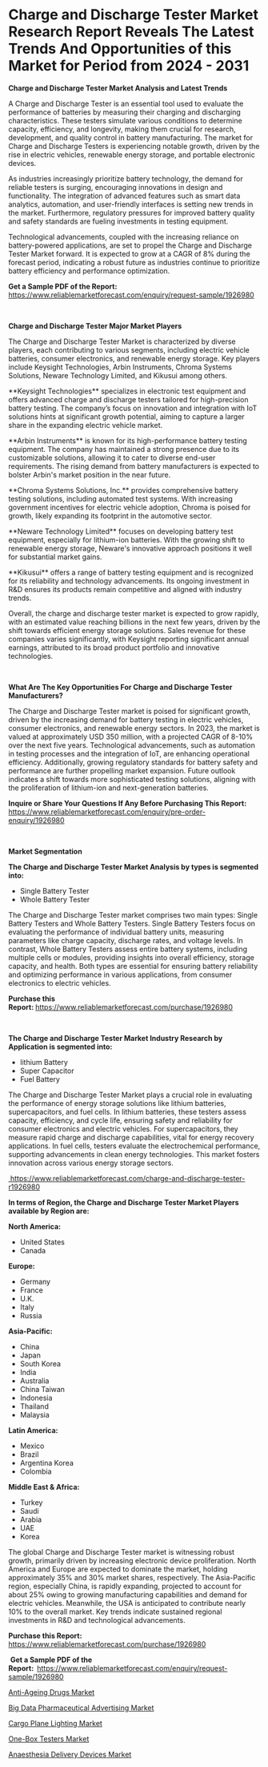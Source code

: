 <p><h1>Charge and Discharge Tester Market Research Report Reveals The Latest Trends And Opportunities of this Market for Period from 2024 - 2031</h1></p><p><strong>Charge and Discharge Tester Market Analysis and Latest Trends</strong></p>
<p><p>A Charge and Discharge Tester is an essential tool used to evaluate the performance of batteries by measuring their charging and discharging characteristics. These testers simulate various conditions to determine capacity, efficiency, and longevity, making them crucial for research, development, and quality control in battery manufacturing. The market for Charge and Discharge Testers is experiencing notable growth, driven by the rise in electric vehicles, renewable energy storage, and portable electronic devices. </p><p>As industries increasingly prioritize battery technology, the demand for reliable testers is surging, encouraging innovations in design and functionality. The integration of advanced features such as smart data analytics, automation, and user-friendly interfaces is setting new trends in the market. Furthermore, regulatory pressures for improved battery quality and safety standards are fueling investments in testing equipment. </p><p>Technological advancements, coupled with the increasing reliance on battery-powered applications, are set to propel the Charge and Discharge Tester Market forward. It is expected to grow at a CAGR of 8% during the forecast period, indicating a robust future as industries continue to prioritize battery efficiency and performance optimization.</p></p>
<p><strong>Get a Sample PDF of the Report:&nbsp;</strong> <a href="https://www.reliablemarketforecast.com/enquiry/request-sample/1926980?utm_campaign=1569&utm_medium=2&utm_source=Github&utm_content=ia&utm_term=25102024&utm_id=charge-and-discharge-tester">https://www.reliablemarketforecast.com/enquiry/request-sample/1926980</a></p>
<p>&nbsp;</p>
<p><strong>Charge and Discharge Tester Major Market Players</strong></p>
<p><p>The Charge and Discharge Tester Market is characterized by diverse players, each contributing to various segments, including electric vehicle batteries, consumer electronics, and renewable energy storage. Key players include Keysight Technologies, Arbin Instruments, Chroma Systems Solutions, Neware Technology Limited, and Kikusui among others.</p><p>**Keysight Technologies** specializes in electronic test equipment and offers advanced charge and discharge testers tailored for high-precision battery testing. The company’s focus on innovation and integration with IoT solutions hints at significant growth potential, aiming to capture a larger share in the expanding electric vehicle market.</p><p>**Arbin Instruments** is known for its high-performance battery testing equipment. The company has maintained a strong presence due to its customizable solutions, allowing it to cater to diverse end-user requirements. The rising demand from battery manufacturers is expected to bolster Arbin's market position in the near future.</p><p>**Chroma Systems Solutions, Inc.** provides comprehensive battery testing solutions, including automated test systems. With increasing government incentives for electric vehicle adoption, Chroma is poised for growth, likely expanding its footprint in the automotive sector.</p><p>**Neware Technology Limited** focuses on developing battery test equipment, especially for lithium-ion batteries. With the growing shift to renewable energy storage, Neware's innovative approach positions it well for substantial market gains.</p><p>**Kikusui** offers a range of battery testing equipment and is recognized for its reliability and technology advancements. Its ongoing investment in R&D ensures its products remain competitive and aligned with industry trends.</p><p>Overall, the charge and discharge tester market is expected to grow rapidly, with an estimated value reaching billions in the next few years, driven by the shift towards efficient energy storage solutions. Sales revenue for these companies varies significantly, with Keysight reporting significant annual earnings, attributed to its broad product portfolio and innovative technologies.</p></p>
<p>&nbsp;</p>
<p><strong>What Are The Key Opportunities For Charge and Discharge Tester Manufacturers?</strong></p>
<p><p>The Charge and Discharge Tester market is poised for significant growth, driven by the increasing demand for battery testing in electric vehicles, consumer electronics, and renewable energy sectors. In 2023, the market is valued at approximately USD 350 million, with a projected CAGR of 8-10% over the next five years. Technological advancements, such as automation in testing processes and the integration of IoT, are enhancing operational efficiency. Additionally, growing regulatory standards for battery safety and performance are further propelling market expansion. Future outlook indicates a shift towards more sophisticated testing solutions, aligning with the proliferation of lithium-ion and next-generation batteries.</p></p>
<p><strong>Inquire or Share Your Questions If Any Before Purchasing This Report:</strong> <a href="https://www.reliablemarketforecast.com/enquiry/pre-order-enquiry/1926980?utm_campaign=1569&utm_medium=2&utm_source=Github&utm_content=ia&utm_term=25102024&utm_id=charge-and-discharge-tester">https://www.reliablemarketforecast.com/enquiry/pre-order-enquiry/1926980</a></p>
<p>&nbsp;</p>
<p><strong>Market Segmentation</strong></p>
<p><strong>The Charge and Discharge Tester Market Analysis by types is segmented into:</strong></p>
<p><ul><li>Single Battery Tester</li><li>Whole Battery Tester</li></ul></p>
<p><p>The Charge and Discharge Tester market comprises two main types: Single Battery Testers and Whole Battery Testers. Single Battery Testers focus on evaluating the performance of individual battery units, measuring parameters like charge capacity, discharge rates, and voltage levels. In contrast, Whole Battery Testers assess entire battery systems, including multiple cells or modules, providing insights into overall efficiency, storage capacity, and health. Both types are essential for ensuring battery reliability and optimizing performance in various applications, from consumer electronics to electric vehicles.</p></p>
<p><strong>Purchase this Report:&nbsp;</strong><a href="https://www.reliablemarketforecast.com/purchase/1926980?utm_campaign=1569&utm_medium=2&utm_source=Github&utm_content=ia&utm_term=25102024&utm_id=charge-and-discharge-tester">https://www.reliablemarketforecast.com/purchase/1926980</a></p>
<p>&nbsp;</p>
<p><strong>The Charge and Discharge Tester Market Industry Research by Application is segmented into:</strong></p>
<p><ul><li>lithium Battery</li><li>Super Capacitor</li><li>Fuel Battery</li></ul></p>
<p><p>The Charge and Discharge Tester Market plays a crucial role in evaluating the performance of energy storage solutions like lithium batteries, supercapacitors, and fuel cells. In lithium batteries, these testers assess capacity, efficiency, and cycle life, ensuring safety and reliability for consumer electronics and electric vehicles. For supercapacitors, they measure rapid charge and discharge capabilities, vital for energy recovery applications. In fuel cells, testers evaluate the electrochemical performance, supporting advancements in clean energy technologies. This market fosters innovation across various energy storage sectors.</p></p>
<p><a href="https://www.reliablemarketforecast.com/charge-and-discharge-tester-r1926980?utm_campaign=1569&utm_medium=2&utm_source=Github&utm_content=ia&utm_term=25102024&utm_id=charge-and-discharge-tester">&nbsp;https://www.reliablemarketforecast.com/charge-and-discharge-tester-r1926980</a></p>
<p><strong>In terms of Region, the Charge and Discharge Tester Market Players available by Region are:</strong></p>
<p>
    <p> <strong> North America: </strong>
        <ul>
            <li>United States</li>
            <li>Canada</li>
        </ul>
        </p> 
    <p> <strong> Europe: </strong>
        <ul>
            <li>Germany</li>
            <li>France</li>
            <li>U.K.</li>
            <li>Italy</li>
            <li>Russia</li>
        </ul>
        </p> 
    <p> <strong> Asia-Pacific: </strong>
        <ul>
            <li>China</li>
            <li>Japan</li>
            <li>South Korea</li>
            <li>India</li>
            <li>Australia</li>
            <li>China Taiwan</li>
            <li>Indonesia</li>
            <li>Thailand</li>
            <li>Malaysia</li>
        </ul>
        </p> 
    <p> <strong> Latin America: </strong>
        <ul>
            <li>Mexico</li>
            <li>Brazil</li>
            <li>Argentina Korea</li>
            <li>Colombia</li>
        </ul>
        </p> 
    <p> <strong> Middle East & Africa: </strong>
        <ul>
            <li>Turkey</li>
            <li>Saudi</li>
            <li>Arabia</li>
            <li>UAE</li>
            <li>Korea</li>
        </ul>
    </p>
    </p>
<p><p>The global Charge and Discharge Tester market is witnessing robust growth, primarily driven by increasing electronic device proliferation. North America and Europe are expected to dominate the market, holding approximately 35% and 30% market shares, respectively. The Asia-Pacific region, especially China, is rapidly expanding, projected to account for about 25% owing to growing manufacturing capabilities and demand for electric vehicles. Meanwhile, the USA is anticipated to contribute nearly 10% to the overall market. Key trends indicate sustained regional investments in R&D and technological advancements.</p></p>
<p><strong>Purchase this Report: </strong><a href="https://www.reliablemarketforecast.com/purchase/1926980?utm_campaign=1569&utm_medium=2&utm_source=Github&utm_content=ia&utm_term=25102024&utm_id=charge-and-discharge-tester">https://www.reliablemarketforecast.com/purchase/1926980</a></p>
<p>&nbsp;<strong>Get a Sample PDF of the Report:&nbsp;&nbsp;</strong><a href="https://www.reliablemarketforecast.com/enquiry/request-sample/1926980?utm_campaign=1569&utm_medium=2&utm_source=Github&utm_content=ia&utm_term=25102024&utm_id=charge-and-discharge-tester">https://www.reliablemarketforecast.com/enquiry/request-sample/1926980</a></p>
<p><strong></strong></p>
<p><p><a href="https://www.linkedin.com/pulse/global-anti-ageing-drugs-market-trends-innovations-forward-looking-exucc?utm_campaign=1569&utm_medium=2&utm_source=Github&utm_content=ia&utm_term=25102024&utm_id=charge-and-discharge-tester">Anti-Ageing Drugs Market</a></p><p><a href="https://www.linkedin.com/pulse/big-data-pharmaceutical-advertising-market-size-status-forecast-b2wxc?utm_campaign=1569&utm_medium=2&utm_source=Github&utm_content=ia&utm_term=25102024&utm_id=charge-and-discharge-tester">Big Data Pharmaceutical Advertising Market</a></p><p><a href="https://www.linkedin.com/pulse/competitive-intelligence-cargo-plane-lighting-market-key-ym4mc?utm_campaign=1569&utm_medium=2&utm_source=Github&utm_content=ia&utm_term=25102024&utm_id=charge-and-discharge-tester">Cargo Plane Lighting Market</a></p><p><a href="https://github.com/NargisHussain432/Market-Research-Report-List-1/blob/main/one-box-testers-market.md?utm_campaign=1569&utm_medium=2&utm_source=Github&utm_content=ia&utm_term=25102024&utm_id=charge-and-discharge-tester">One-Box Testers Market</a></p><p><a href="https://www.linkedin.com/pulse/anaesthesia-delivery-devices-market-research-report-forecast-dkwef?utm_campaign=1569&utm_medium=2&utm_source=Github&utm_content=ia&utm_term=25102024&utm_id=charge-and-discharge-tester">Anaesthesia Delivery Devices Market</a></p></p>